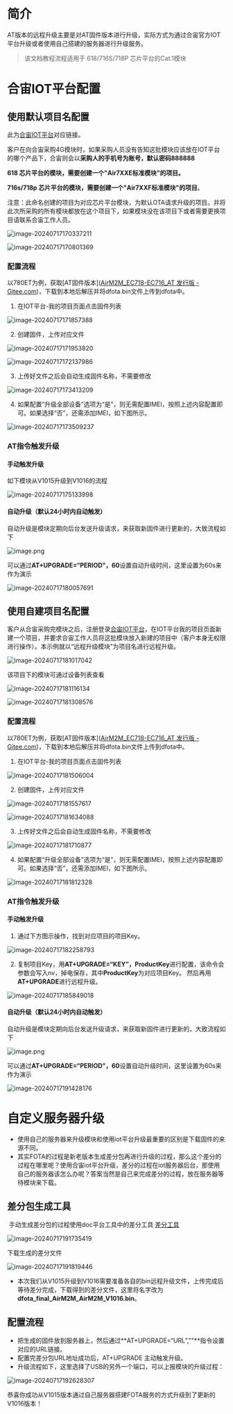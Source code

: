 # 简介

AT版本的远程升级主要是对AT固件版本进行升级，实际方式为通过合宙官方IOT平台升级或者使用自己搭建的服务器进行升级服务。

> 该文档教程流程适用于 618/716S/718P 芯片平台的Cat.1模块

# 合宙IOT平台配置

## 使用默认项目名配置

此为[合宙IOT平台](http://iot.openluat.com/)对应链接。

客户在向合宙采购4G模块时，如果采购人员没有告知这批模块应该放在IOT平台的哪个产品下，合宙则会以**采购人的手机号为账号，默认密码888888**

**618 芯片平台的模块，需要创建一个"Air7XXE标准模块"的项目。**

**716s/718p 芯片平台的模块，需要创建一个"Air7XXF标准模块"的项目**。

注意：此命名创建的项目为对应芯片平台模块，为默认OTA请求升级的项目。并将此次所采购的所有模块都放在这个项目下，如果模块没在该项目下或者需要更换项目请联系合宙工作人员。

![image-20240717170337211](../../../image/AT开发资料/示例/FOTA远程升级（适用716、718）/image-20240717170337211.png)

![image-20240717170801369](../../../image/AT开发资料/示例/FOTA远程升级（适用716、718）/image-20240717170801369.png)

### 配置流程

以780ET为例，获取[AT固件版本]([AirM2M_EC718-EC716_AT 发行版 - Gitee.com](https://gitee.com/openLuat/airm2m-ec718-at/releases))，下载到本地后解压并将dfota.bin文件上传到dfota中。

1. 在IOT平台-我的项目页面点击固件列表

![image-20240717171857388](../../../image/AT开发资料/示例/FOTA远程升级（适用716、718）/image-20240717171857388.png)

2. 创建固件，上传对应文件

![image-20240717171953820](../../../image/AT开发资料/示例/FOTA远程升级（适用716、718）/image-20240717171953820.png)

![image-20240717172137986](../../../image/AT开发资料/示例/FOTA远程升级（适用716、718）/image-20240717172137986.png)

3. 上传好文件之后会自动生成固件名称，不需要修改

![image-20240717173413209](../../../image/AT开发资料/示例/FOTA远程升级（适用716、718）/image-20240717173413209.png)

4. 如果配置“升级全部设备”选项为“是”，则无需配置IMEI，按照上述内容配置即可。如果选择“否”，还需添加IMEI，如下图所示。

![image-20240717173509237](../../../image/AT开发资料/示例/FOTA远程升级（适用716、718）/image-20240717173509237.png)

### AT指令触发升级

#### 手动触发升级

如下模块从V1015升级到V1016的流程

![image-20240717175133998](../../../image/AT开发资料/示例/FOTA远程升级（适用716、718）/image-20240717175133998.png)

#### 自动升级（默认24小时内自动触发）

自动升级是模块定期向后台发送升级请求，来获取新固件进行更新的，大致流程如下

![image.png](../../../image/AT开发资料/示例/FOTA远程升级（适用716、718）/20221026134939366_image.png)

可以通过**AT+UPGRADE=“PERIOD”，60**设置自动升级时间，这里设置为60s来作为演示

![image-20240717180057691](../../../image/AT开发资料/示例/FOTA远程升级（适用716、718）/image-20240717180057691.png)

## 使用自建项目名配置

客户从合宙采购完模块之后，注册登录[合宙IOT平台](http://iot.openluat.com/)，在IOT平台我的项目页面新建一个项目，并要求合宙工作人员将这批模块放入新建的项目中（客户本身无权限进行操作）。本示例就以“远程升级模块”为项目名进行远程升级。

![image-20240717181017042](../../../image/AT开发资料/示例/FOTA远程升级（适用716、718）/image-20240717181017042.png)

该项目下的模块可通过设备列表查看

![image-20240717181116134](../../../image/AT开发资料/示例/FOTA远程升级（适用716、718）/image-20240717181116134.png)

![image-20240717181308576](../../../image/AT开发资料/示例/FOTA远程升级（适用716、718）/image-20240717181308576.png)

### 配置流程

以780ET为例，获取[AT固件版本]([AirM2M_EC718-EC716_AT 发行版 - Gitee.com](https://gitee.com/openLuat/airm2m-ec718-at/releases))，下载到本地后解压并将dfota.bin文件上传到dfota中。

1. 在IOT平台-我的项目页面点击固件列表

![image-20240717181506004](../../../image/AT开发资料/示例/FOTA远程升级（适用716、718）/image-20240717181506004.png)

2. 创建固件，上传对应文件

![image-20240717181557617](../../../image/AT开发资料/示例/FOTA远程升级（适用716、718）/image-20240717181557617.png)

![image-20240717181634088](../../../image/AT开发资料/示例/FOTA远程升级（适用716、718）/image-20240717181634088.png)

3. 上传好文件之后会自动生成固件名称，不需要修改

![image-20240717181710877](../../../image/AT开发资料/示例/FOTA远程升级（适用716、718）/image-20240717181710877.png)

4. 如果配置“升级全部设备”选项为“是”，则无需配置IMEI，按照上述内容配置即可。如果选择“否”，还需添加IMEI，如下图所示。

![image-20240717181812328](../../../image/AT开发资料/示例/FOTA远程升级（适用716、718）/image-20240717181812328.png)

### AT指令触发升级

#### 手动触发升级

1. 通过下方图示操作，找到对应项目的项目Key。

![image-20240717182258793](../../../image/AT开发资料/示例/FOTA远程升级（适用716、718）/image-20240717182258793.png)

2. 复制项目Key，用**AT+UPGRADE=“KEY”，ProductKey**进行配置，该命令会参数会写入nv，掉电保存，其中**ProductKey**为对应项目Key。
   然后再用**AT+UPGRADE**进行远程升级。

![image-20240717185849018](../../../image/AT开发资料/示例/FOTA远程升级（适用716、718）/image-20240717185849018.png)

#### 自动升级（默认24小时内自动触发）

自动升级是模块定期向后台发送升级请求，来获取新固件进行更新的，大致流程如下

![image.png](../../../image/AT开发资料/示例/FOTA远程升级（适用716、718）/20221026134939366_image.png)

可以通过**AT+UPGRADE=“PERIOD”，60**设置自动升级时间，这里设置为60s来作为演示

![image-20240717191428176](../../../image/AT开发资料/示例/FOTA远程升级（适用716、718）/image-20240717191428176.png)

# 自定义服务器升级

- 使用自己的服务器来升级模块和使用iot平台升级最重要的区别是下载固件的来源不同。
- 其实FOTA的过程是新老版本生成差分包再进行升级的过程，那么这个差分的过程在哪里呢？使用合宙iot平台升级，差分的过程在iot服务器后台，那使用自己的服务器该怎么办呢？答案当然是自己来完成差分的过程，放在服务器等待模块来下载。

## 差分包生成工具

​	手动生成差分包的过程使用doc平台工具中的差分工具 [差分工具](https://doc.openluat.com/chafen)

![image-20240717191735419](../../../image/AT开发资料/示例/FOTA远程升级（适用716、718）/image-20240717191735419.png)

下载生成的差分文件

![image-20240717191819446](../../../image/AT开发资料/示例/FOTA远程升级（适用716、718）/image-20240717191819446.png)

- 本次我们从V1015升级到V1016需要准备各自的bin远程升级文件，上传完成后等待差分完成，下载得到的差分文件，这里将名字改为**dfota_final_AirM2M_AirM2M_V1016.bin**。

## 配置流程

- 把生成的固件放到服务器上，然后通过**AT+UPGRADE=“URL”,""**指令设置对应的URL链接。
- 配置完差分包URL地址成功后，AT+UPGRADE 主动触发升级。  
- 升级流程如下，这里选择了USB的另外一个端口，可以上报模块的升级过程：

![image-20240717192628307](../../../image/AT开发资料/示例/FOTA远程升级（适用716、718）/image-20240717192628307.png)

恭喜你成功从V1015版本通过自己服务器搭建FOTA服务的方式升级到了更新的V1016版本！